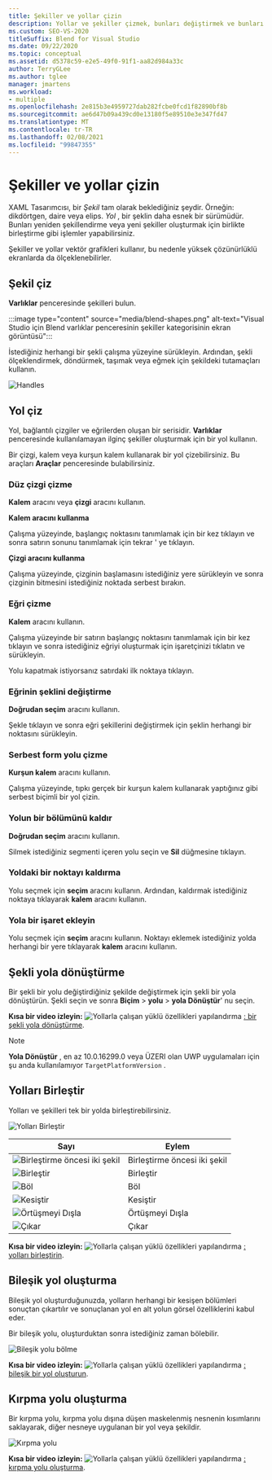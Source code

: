 ```yaml
---
title: Şekiller ve yollar çizin
description: Yollar ve şekiller çizmek, bunları değiştirmek ve bunları birleştirmek için Visual Studio için Blend XAML Tasarımcısı özelliklerini kullanın.
ms.custom: SEO-VS-2020
titleSuffix: Blend for Visual Studio
ms.date: 09/22/2020
ms.topic: conceptual
ms.assetid: d5378c59-e2e5-49f0-91f1-aa82d984a33c
author: TerryGLee
ms.author: tglee
manager: jmartens
ms.workload:
- multiple
ms.openlocfilehash: 2e815b3e4959727dab282fcbe0fcd1f82890bf8b
ms.sourcegitcommit: ae6d47b09a439cd0e13180f5e89510e3e347fd47
ms.translationtype: MT
ms.contentlocale: tr-TR
ms.lasthandoff: 02/08/2021
ms.locfileid: "99847355"
---
```

# <a name="draw-shapes-and-paths"></a>Şekiller ve yollar çizin

XAML Tasarımcısı, bir *Şekil* tam olarak beklediğiniz şeydir. Örneğin: dikdörtgen, daire veya elips. *Yol* , bir şeklin daha esnek bir sürümüdür. Bunları yeniden şekillendirme veya yeni şekiller oluşturmak için birlikte birleştirme gibi işlemler yapabilirsiniz.

Şekiller ve yollar vektör grafikleri kullanır, bu nedenle yüksek çözünürlüklü ekranlarda da ölçeklenebilirler.

## <a name="draw-a-shape"></a>Şekil çiz

**Varlıklar** penceresinde şekilleri bulun.

:::image type="content" source="media/blend-shapes.png" alt-text="Visual Studio için Blend varlıklar penceresinin şekiller kategorisinin ekran görüntüsü":::

İstediğiniz herhangi bir şekli çalışma yüzeyine sürükleyin. Ardından, şekli ölçeklendirmek, döndürmek, taşımak veya eğmek için şekildeki tutamaçları kullanın.

![Handles](../designers/media/84261e83-3091-4490-ab58-4218b188439e.png)

## <a name="draw-a-path"></a>Yol çiz

Yol, bağlantılı çizgiler ve eğrilerden oluşan bir serisidir. **Varlıklar** penceresinde kullanılamayan ilginç şekiller oluşturmak için bir yol kullanın.

Bir çizgi, kalem veya kurşun kalem kullanarak bir yol çizebilirsiniz. Bu araçları **Araçlar** penceresinde bulabilirsiniz.

### <a name="draw-a-straight-line"></a>Düz çizgi çizme

**Kalem** aracını veya **çizgi** aracını kullanın.

**Kalem aracını kullanma**

Çalışma yüzeyinde, başlangıç noktasını tanımlamak için bir kez tıklayın ve sonra satırın sonunu tanımlamak için tekrar ' ye tıklayın.

**Çizgi aracını kullanma**

Çalışma yüzeyinde, çizginin başlamasını istediğiniz yere sürükleyin ve sonra çizginin bitmesini istediğiniz noktada serbest bırakın.

### <a name="draw-a-curve"></a>Eğri çizme

**Kalem** aracını kullanın.

Çalışma yüzeyinde bir satırın başlangıç noktasını tanımlamak için bir kez tıklayın ve sonra istediğiniz eğriyi oluşturmak için işaretçinizi tıklatın ve sürükleyin.

Yolu kapatmak istiyorsanız satırdaki ilk noktaya tıklayın.

### <a name="change-the-shape-of-a-curve"></a>Eğrinin şeklini değiştirme

**Doğrudan seçim** aracını kullanın.

Şekle tıklayın ve sonra eğri şekillerini değiştirmek için şeklin herhangi bir noktasını sürükleyin.

### <a name="draw-a-free-form-path"></a>Serbest form yolu çizme

**Kurşun kalem** aracını kullanın.

Çalışma yüzeyinde, tıpkı gerçek bir kurşun kalem kullanarak yaptığınız gibi serbest biçimli bir yol çizin.

### <a name="remove-part-of-a-path"></a>Yolun bir bölümünü kaldır

**Doğrudan seçim** aracını kullanın.

Silmek istediğiniz segmenti içeren yolu seçin ve **Sil** düğmesine tıklayın.

### <a name="remove-a-point-in-a-path"></a>Yoldaki bir noktayı kaldırma

Yolu seçmek için **seçim** aracını kullanın. Ardından, kaldırmak istediğiniz noktaya tıklayarak **kalem** aracını kullanın.

### <a name="add-a-point-to-a-path"></a>Yola bir işaret ekleyin

Yolu seçmek için **seçim** aracını kullanın. Noktayı eklemek istediğiniz yolda herhangi bir yere tıklayarak **kalem** aracını kullanın.

## <a name="convert-a-shape-to-a-path"></a>Şekli yola dönüştürme

Bir şekli bir yolu değiştirdiğiniz şekilde değiştirmek için şekli bir yola dönüştürün. Şekli seçin ve sonra **Biçim**  >  **yolu**  >  **yola Dönüştür**' nu seçin.

**Kısa bir video izleyin:** ![ Yollarla çalışan yüklü özellikleri yapılandırma ](../designers/media/bldadminconsoleinitialconfigicon.png) [: bir şekli yola dönüştürme](https://www.youtube.com/watch?v=Io5bC0-nH6Q#t=147).

> [!NOTE]
> **Yola Dönüştür** , en az 10.0.16299.0 veya ÜZERI olan UWP uygulamaları için şu anda kullanılamıyor `TargetPlatformVersion` .

## <a name="combine-paths"></a>Yolları Birleştir

Yolları ve şekilleri tek bir yolda birleştirebilirsiniz.

![Yolları Birleştir](../designers/media/2df17a5d-a338-4ef4-96c5-dae51cc1ca8a.png)

|Sayı|Eylem|
|-|-|
|![Birleştirme öncesi iki şekil](../designers/media/b1_1.png)|Birleştirme öncesi iki şekil|
|![Birleştir](../designers/media/b1_2.png)|Birleştir|
|![Böl](../designers/media/b1_3.png)|Böl|
|![Kesiştir](../designers/media/b1_4.png)|Kesiştir|
|![Örtüşmeyi Dışla](../designers/media/b1_5.png)|Örtüşmeyi Dışla|
|![Çıkar](../designers/media/b1_6.png)|Çıkar|

**Kısa bir video izleyin:** ![ Yollarla çalışan yüklü özellikleri yapılandırma ](../designers/media/bldadminconsoleinitialconfigicon.png) [: yolları birleştirin](https://www.youtube.com/watch?v=Io5bC0-nH6Q#t=195).

## <a name="create-a-compound-path"></a>Bileşik yol oluşturma

Bileşik yol oluşturduğunuzda, yolların herhangi bir kesişen bölümleri sonuçtan çıkartılır ve sonuçlanan yol en alt yolun görsel özelliklerini kabul eder.

Bir bileşik yolu, oluşturduktan sonra istediğiniz zaman bölebilir.

![Bileşik yolu bölme](../designers/media/2157a8aa-d9a7-4de4-8de5-b10d28f08a84.png)

**Kısa bir video izleyin:** ![ Yollarla çalışan yüklü özellikleri yapılandırma ](../designers/media/bldadminconsoleinitialconfigicon.png) [: bileşik bir yol oluşturun](https://www.youtube.com/watch?v=Io5bC0-nH6Q).

## <a name="create-a-clipping-path"></a>Kırpma yolu oluşturma

Bir kırpma yolu, kırpma yolu dışına düşen maskelenmiş nesnenin kısımlarını saklayarak, diğer nesneye uygulanan bir yol veya şekildir.

![Kırpma yolu](../designers/media/22471e98-a841-4f39-a3ef-36090cf5a625.png)

**Kısa bir video izleyin:** ![ Yollarla çalışan yüklü özellikleri yapılandırma ](../designers/media/bldadminconsoleinitialconfigicon.png) [: kırpma yolu oluşturma](https://www.youtube.com/watch?v=Io5bC0-nH6Q#t=232).
